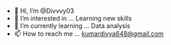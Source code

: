 - 👋 Hi, I’m @Divvvy03
- 👀 I’m interested in ... Learning new skills
- 🌱 I’m currently learning ... Data analysis
- 📫 How to reach me ... kumardivya648@gmail.com

<!---
Divvvy03/Divvvy03 is a ✨ special ✨ repository because its `README.md` (this file) appears on your GitHub profile.
You can click the Preview link to take a look at your changes.
--->
